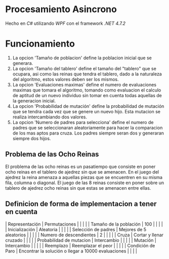# Procesamiento Asincrono
Hecho en *C#* utilizando *WPF* con el framework *.NET 4.7.2*


# Funcionamiento
1. La opcion 'Tamaño de poblacion' define la poblacion inicial que se generara.
1. La opcion 'Tamaño del tablero' define el tamaño del "tablero" que se ocupara, asi como las reinas que tendra el tablero, dado a la naturaleza del algoritmo, estos valores deben ser los mismos.
1. La opcion 'Evaluaciones maximas' define el numero de evaluaciones maximas que tomara el algoritmo, tomando como evaluacion el calculo de aptitud de un nuevo individuo sin tomar en cuenta todas aquellas de la generacion inicial.
1. La opcion 'Probabilidad de mutación' define la probabilidad de mutación que se tendra cada vez que se genere un nuevo hijo. Esta mutacion se realiza intercambiando dos valores.
1. La opcion 'Numero de padres para selecciona' define el numero de padres que se seleccionaran aleatoriamente para hacer la comparacion de los mas aptos para cruza. Los padres siempre seran dos y generaran siempre dos hijos.

## Problema de las Ocho Reinas

El problema de las ocho reinas es un pasatiempo que consiste en poner ocho reinas en el tablero de ajedrez sin que se amenacen. En el juego del ajedrez la reina amenaza a aquellas piezas que se encuentren en su misma fila, columna o diagonal. El juego de las 8 reinas consiste en poner sobre un tablero de ajedrez ocho reinas sin que estas se amenacen entre ellas.

## Definicion de forma de implementacion a tener en cuenta

| Representación           | Permutaciones                                       |   |   |   |
| Tamaño de la población   | 100                                                 |   |   |   |
| Inicialización           | Aleatoria                                           |   |   |   |
| Selección de padres      | Mejores de 5 aleatorios                             |   |   |   |
| Numero de descendientes  | 2                                                   |   |   |   |
| Cruza                    | Cortar y llenar cruzado                             |   |   |   |
| Probabilidad de mutacion | Intercambio                                         |   |   |   |
| Mutación                 | Intercambio                                         |   |   |   |
| Reemplazo                | Reemplazar el peor                                  |   |   |   |
| Condición de Paro        | Encontrar la solución o llegar a 10000 evaluaciones |   |   |   |